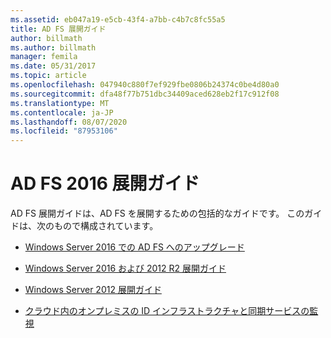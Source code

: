```yaml
---
ms.assetid: eb047a19-e5cb-43f4-a7bb-c4b7c8fc55a5
title: AD FS 展開ガイド
author: billmath
ms.author: billmath
manager: femila
ms.date: 05/31/2017
ms.topic: article
ms.openlocfilehash: 047940c880f7ef929fbe0806b24374c0be4d80a0
ms.sourcegitcommit: dfa48f77b751dbc34409aced628eb2f17c912f08
ms.translationtype: MT
ms.contentlocale: ja-JP
ms.lasthandoff: 08/07/2020
ms.locfileid: "87953106"
---
```

# <a name="ad-fs-2016-deployment-guide"></a>AD FS 2016 展開ガイド


AD FS 展開ガイドは、AD FS を展開するための包括的なガイドです。  このガイドは、次のもので構成されています。


* [Windows Server 2016 での AD FS へのアップグレード](./upgrading-to-ad-fs-in-windows-server.md)

* [Windows Server 2016 および 2012 R2 展開ガイド](Windows-Server-2012-R2-AD-FS-Deployment-Guide.md)

* [Windows Server 2012 展開ガイド](Windows-Server-2012-AD-FS-Deployment-Guide.md)

* [クラウド内のオンプレミスの ID インフラストラクチャと同期サービスの監視](/azure/active-directory/hybrid/whatis-hybrid-identity)

